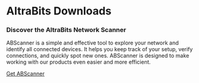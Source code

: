 # AltraBits Downloads

### Discover the AltraBits Network Scanner 
ABScanner is a simple and effective tool to explore your network and identify all connected devices. It helps you keep track of your
setup, verify connections, and quickly spot new ones. ABScanner is designed to make working with our products even easier and more efficient.

[Get ABScanner](https://github.com/altrabits/ABScanner/raw/main/App/ABScanner.exe)